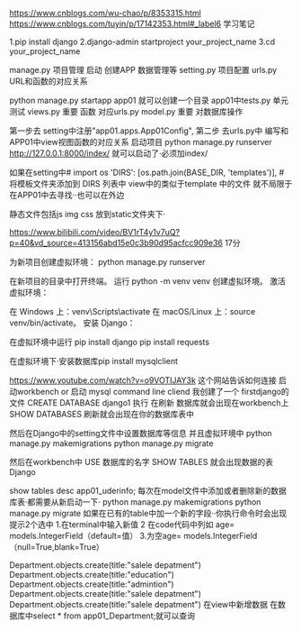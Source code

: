 https://www.cnblogs.com/wu-chao/p/8353315.html
https://www.cnblogs.com/tuyin/p/17142353.html#_label6   学习笔记


1.pip install django
2.django-admin startproject your_project_name
3.cd your_project_name


manage.py    项目管理 启动 创建APP 数据管理等 
setting.py   项目配置
urls.py      URL和函数的对应关系


 python manage.py startapp app01  就可以创建一个目录
 app01中tests.py 单元测试
 views.py  重要 函数  对应urls.py 
 model.py  重要  对数据库操作


 第一步去 setting中注册"app01.apps.App01Config",
 第二步  去urls.py中 编写和APP01中view视图函数的对应关系
 启动项目  python manage.py runserver
 http://127.0.0.1:8000/index/  就可以启动了·必须加index/

 如果在setting中# import os   'DIRS': [os.path.join(BASE_DIR, 'templates')],  # 将模板文件夹添加到 DIRS 列表中
 view中的类似于template 中的文件  就不局限于在APP01中去寻找··也可以在外边

静态文件包括js img css 放到static文件夹下·

https://www.bilibili.com/video/BV1rT4y1v7uQ?p=40&vd_source=413156abd15e0c3b90d95acfcc909e36
17分



为新项目创建虚拟环境： python manage.py runserver

在新项目的目录中打开终端。
运行 python -m venv venv 创建虚拟环境。
激活虚拟环境：

在 Windows 上：venv\Scripts\activate
在 macOS/Linux 上：source venv/bin/activate。
安装 Django：

在虚拟环境中运行 pip install django
pip install requests


在虚拟环境下·安装数据库pip install mysqlclient

https://www.youtube.com/watch?v=o9VOTIJAY3k  这个网站告诉如何连接  启动workbench or 启动 mysql command line cliend
 我创建了一个 firstdjango的文件
 CREATE DATABASE django1 执行  在刷新 数据库就会出现在workbench上
 SHOW DATABASES 刷新就会出现在你的数据库表中


 然后在Django中的setting文件中设置数据库等信息 并且虚拟环境中 
 python manage.py makemigrations
 python manage.py migrate

 然后在workbench中 USE 数据库的名字  SHOW TABLES 就会出现数据的表Django

 show tables
 desc app01_uderinfo;
每次在model文件中添加或者删除新的数据库表·都需要从新启动一下·
 python manage.py makemigrations
 python manage.py migrate
 如果在已有的table中加一个新的字段··你执行命令时会出现提示2个选中  1.在terminal中输入新值  2 在code代码中列如
 age= models.IntegerField（default=值） 3.为空age= models.IntegerField（null=True,blank=True）


 Department.objects.create(title:"salele depatment")
            Department.objects.create(title:"education")
            Department.objects.create(title:"admintion")
 Department.objects.create(title:"salele depatment")
 Department.objects.create(title:"salele depatment")
在view中新增数据  在数据库中select * from app01_Department;就可以查询



